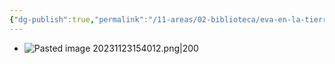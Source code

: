 ```yaml
---
{"dg-publish":true,"permalink":"/11-areas/02-biblioteca/eva-en-la-tierra/","noteIcon":""}
---
```


- ![Pasted image 20231123154012.png|200](/img/user/11%20%C3%81reas%20%E2%9A%99/02%20Biblioteca/%F0%9F%92%BE%20Adjuntos/Pasted%20image%2020231123154012.png)